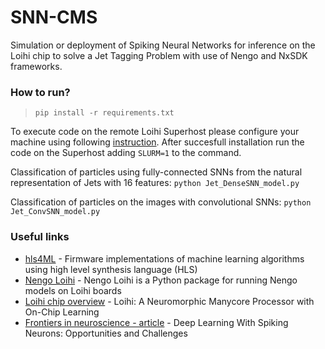 # SNN-CMS
Simulation or deployment of Spiking Neural Networks for inference on the Loihi chip to solve a Jet Tagging Problem with use of Nengo and NxSDK frameworks.

### How to run?

>~~~~
>pip install -r requirements.txt
>~~~~

To execute code on the remote Loihi Superhost please configure your machine using following [instruction]( https://www.nengo.ai/nengo-loihi/installation.html). After succesfull installation run the code on the Superhost adding `SLURM=1` to the command.

Classification of particles using fully-connected SNNs from the natural representation of Jets with 16 features:
`python Jet_DenseSNN_model.py`

Classification of particles on the images with convolutional SNNs:
`python Jet_ConvSNN_model.py`


### Useful links

* [hls4ML](https://hls-fpga-machine-learning.github.io/hls4ml/) - Firmware implementations of machine learning algorithms using high level synthesis language (HLS)
* [Nengo Loihi](https://www.nengo.ai/nengo-loihi/overview.html) - Nengo Loihi is a Python package for running Nengo models on Loihi boards
* [Loihi chip overview](https://ieeexplore.ieee.org/stamp/stamp.jsp?tp=&arnumber=8259423) - Loihi: A Neuromorphic
Manycore Processor with
On-Chip Learning
* [Frontiers in neuroscience - article](https://www.frontiersin.org/articles/10.3389/fnins.2018.00774/full) - Deep Learning With Spiking Neurons: Opportunities and Challenges
